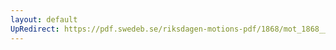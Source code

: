 ```yaml
---
layout: default
UpRedirect: https://pdf.swedeb.se/riksdagen-motions-pdf/1868/mot_1868__ak__00196.pdf
---
```

